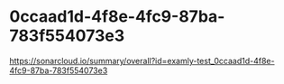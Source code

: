 # 0ccaad1d-4f8e-4fc9-87ba-783f554073e3
https://sonarcloud.io/summary/overall?id=examly-test_0ccaad1d-4f8e-4fc9-87ba-783f554073e3
